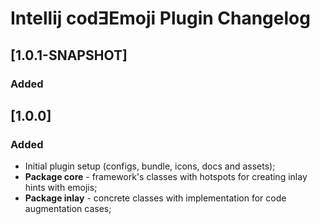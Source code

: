 # Intellij codƎEmoji Plugin Changelog

## [1.0.1-SNAPSHOT]

### Added

## [1.0.0]

### Added

- Initial plugin setup (configs, bundle, icons, docs and assets);
- **Package core** - framework's classes with hotspots for creating inlay hints with emojis;
- **Package inlay** - concrete classes with implementation for code augmentation cases;